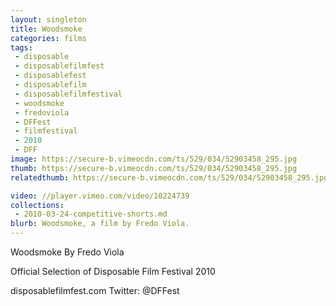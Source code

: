 ```yaml
---
layout: singleton
title: Woodsmoke
categories: films
tags:
 - disposable
 - disposablefilmfest
 - disposablefest
 - disposablefilm
 - disposablefilmfestival
 - woodsmoke
 - fredoviola
 - DFFest
 - filmfestival
 - 2010
 - DFF
image: https://secure-b.vimeocdn.com/ts/529/034/52903458_295.jpg
thumb: https://secure-b.vimeocdn.com/ts/529/034/52903458_295.jpg
relatedthumb: https://secure-b.vimeocdn.com/ts/529/034/52903458_295.jpg

video: //player.vimeo.com/video/10224739
collections:
 - 2010-03-24-competitive-shorts.md
blurb: Woodsmoke, a film by Fredo Viola.
---
```


Woodsmoke
By Fredo Viola

Official Selection of Disposable Film Festival 2010

disposablefilmfest.com
Twitter: @DFFest